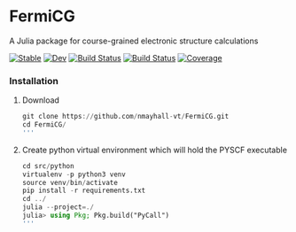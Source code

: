 # FermiCG
A Julia package for course-grained electronic structure calculations

[![Stable](https://img.shields.io/badge/docs-stable-blue.svg)](https://nmayhall.github.io/fermi_cg.jl/stable)
[![Dev](https://img.shields.io/badge/docs-dev-blue.svg)](https://nmayhall.github.io/fermi_cg.jl/dev)
[![Build Status](https://github.com/nmayhall/fermi_cg.jl/workflows/CI/badge.svg)](https://github.com/nmayhall/fermi_cg.jl/actions)
[![Build Status](https://travis-ci.com/nmayhall/fermi_cg.jl.svg?branch=master)](https://travis-ci.com/nmayhall/fermi_cg.jl)
[![Coverage](https://codecov.io/gh/nmayhall/fermi_cg.jl/branch/master/graph/badge.svg)](https://codecov.io/gh/nmayhall/fermi_cg.jl)


### Installation
1. Download

	```julia
	git clone https://github.com/nmayhall-vt/FermiCG.git
	cd FermiCG/
	'''


2. Create python virtual environment which will hold the PYSCF executable

	```julia
	cd src/python
	virtualenv -p python3 venv
	source venv/bin/activate
	pip install -r requirements.txt
	cd ../
	julia --project=./
	julia> using Pkg; Pkg.build("PyCall")
	'''
